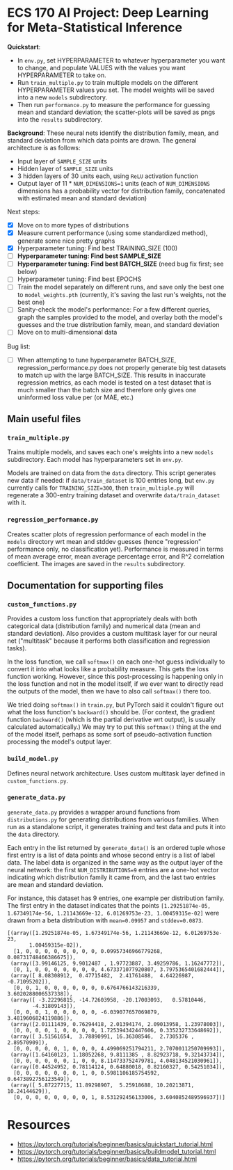 # ECS 170 AI Project: Deep Learning for Meta-Statistical Inference
**Quickstart**:
* In `env.py`, set HYPERPARAMETER to whatever hyperparameter you want to change,
  and populate VALUES with the values you want HYPERPARAMETER to take on.
* Run `train_multiple.py` to train multiple models on the different
  HYPERPARAMETER values you set. The model weights will be saved into a new
  `models` subdirectory.
* Then run `performance.py` to measure the performance for guessing
  mean and standard deviation; the scatter-plots will be saved as pngs into the
  `results` subdirectory.

**Background**: These neural nets identify the distribution family, mean, and
standard deviation from which data points are drawn. The general architecture is
as follows:
* Input layer of `SAMPLE_SIZE` units
* Hidden layer of `SAMPLE_SIZE` units
* 3 hidden layers of 30 units each, using `ReLU` activation function
* Output layer of 11 * `NUM_DIMENSIONS=1` units (each of `NUM_DIMENSIONS`
  dimensions has a probability vector for distribution family, concatenated with
  estimated mean and standard deviation)

Next steps:
- [x] Move on to more types of distributions
- [x] Measure current performance (using some standardized method), generate
  some nice pretty graphs
- [x] Hyperparameter tuning: Find best TRAINING_SIZE (100)
- [ ] **Hyperparameter tuning: Find best SAMPLE_SIZE**
- [ ] **Hyperparameter tuning: Find best BATCH_SIZE** (need bug fix first; see
  below)
- [ ] Hyperparameter tuning: Find best EPOCHS
- [ ] Train the model separately on different runs, and save only the best one
  to `model_weights.pth` (currently, it's saving the last run's weights, not the
  best one)
- [ ] Sanity-check the model's performance: For a few different queries, graph
  the samples provided to the model, and overlay both the model's guesses and
  the true distribution family, mean, and standard deviation
- [ ] Move on to multi-dimensional data

Bug list:
- [ ] When attempting to tune hyperparameter BATCH_SIZE,
  regression_performance.py does not properly generate big test datasets to
  match up with the large BATCH_SIZE. This results in inaccurate regression
  metrics, as each model is tested on a test dataset that is much smaller than
  the batch size and therefore only gives one uninformed loss value per (or MAE,
  etc.)

## Main useful files
### `train_multiple.py`
Trains multiple models, and saves each one's weights into a new `models`
subdirectory. Each model has hyperparameters set in `env.py`.

Models are trained on data from the `data` directory. This script generates new
data if needed: if `data/train_dataset` is 100 entries long, but `env.py`
currently calls for `TRAINING_SIZE=300`, then `train_multiple.py` will
regenerate a 300-entry training dataset and overwrite `data/train_dataset` with
it.

### `regression_performance.py`
Creates scatter plots of regression performance of each model in the `models`
directory wrt mean and stddev guesses (hence "regression" performance only, no
classification yet). Performance is measured in terms of mean average error,
mean average percentage error, and R^2 correlation coefficient. The images are
saved in the `results` subdirectory.

## Documentation for supporting files
### `custom_functions.py`
Provides a custom loss function that appropriately deals with both categorical
data (distribution family) and numerical data (mean and standard deviation).
Also provides a custom multitask layer for our neural net ("multitask" because
it performs both classification and regression tasks).

In the loss function, we call `softmax()` on each one-hot guess individually to
convert it into what looks like a probability measure. This gets the loss
function working. However, since this post-processing is happening only in the
loss function and not in the model itself, if we ever want to directly read the
outputs of the model, then we have to also call `softmax()` there too.

We tried doing `softmax()` in `train.py`, but PyTorch said it couldn't figure
out what the loss function's `backward()` should be. (For context, the gradient
function `backward()` (which is the partial derivative wrt output), is usually
calculated automatically.) We may try to put this `softmax()` thing at the end
of the model itself, perhaps as some sort of pseudo–activation function
processing the model's output layer.

### `build_model.py`
Defines neural network architecture. Uses custom multitask layer defined in
`custom_functions.py`.

### `generate_data.py`
`generate_data.py` provides a wrapper around functions from `distributions.py`
for generating distributions from various families. When run as a standalone
script, it generates training and test data and puts it into the `data`
directory.

Each entry in the list returned by `generate_data()` is an ordered tuple whose
first entry is a list of data points and whose second entry is a list of label
data. The label data is organized in the same way as the output layer of the
neural network: the first `NUM_DISTRIBUTIONS=9` entries are a one-hot vector
indicating which distribution family it came from, and the last two entries are
mean and standard deviation.

For instance, this dataset has 9 entries, one example per distribution family.
The first entry in the dataset indicates that the points `[1.29251874e-05,
1.67349174e-56, 1.21143669e-12, 6.01269753e-23, 1.00459315e-02]` were drawn from
a beta distribution with `mean=0.09957` and `stddev=0.0873`.
```
[(array([1.29251874e-05, 1.67349174e-56, 1.21143669e-12, 6.01269753e-23,
       1.00459315e-02]),
  [1, 0, 0, 0, 0, 0, 0, 0, 0, 0.09957346966779268, 0.08731748466386675]),
 (array([3.99146125, 9.9012487 , 1.97723887, 3.49259786, 1.16247772]),
  [0, 1, 0, 0, 0, 0, 0, 0, 0, 4.673371077920807, 3.7975365401682444]),
 (array([ 8.08308912,  0.47715482,  2.41761488,  4.64226987, -0.71095202]),
  [0, 0, 1, 0, 0, 0, 0, 0, 0, 0.6764766143216339, 3.6020288006537338]),
 (array([ -3.22296815, -14.72603958, -20.17003093,   0.57810446,
        -4.31809143]),
  [0, 0, 0, 1, 0, 0, 0, 0, 0, -6.039077657069879, 3.4819606824119886]),
 (array([2.01111439, 0.76294418, 2.01394174, 2.09013958, 1.23978003]),
  [0, 0, 0, 0, 1, 0, 0, 0, 0, 1.725394342447606, 0.335232733648692]),
 (array([ 3.51561654,  3.78890991, 16.36308546,  2.7305376 ,  2.89570909]),
  [0, 0, 0, 0, 0, 1, 0, 0, 0, 4.499069251794211, 2.7070011250709993]),
 (array([1.64160123, 1.18052268, 9.8111385 , 8.82923718, 9.32143734]),
  [0, 0, 0, 0, 0, 0, 1, 0, 0, 8.114733752479781, 4.048134521030961]),
 (array([0.44524952, 0.78114124, 0.64880018, 0.82160327, 0.54251034]),
  [0, 0, 0, 0, 0, 0, 0, 1, 0, 0.5981106185754592, 0.6473892756123549]),
 (array([ 5.87227715, 11.89298907,  5.25918688, 10.20213871, 10.24144629]),
  [0, 0, 0, 0, 0, 0, 0, 0, 1, 8.531292456133006, 3.6040852489596937])]
```

# Resources
* https://pytorch.org/tutorials/beginner/basics/quickstart_tutorial.html
* https://pytorch.org/tutorials/beginner/basics/buildmodel_tutorial.html
* https://pytorch.org/tutorials/beginner/basics/data_tutorial.html
